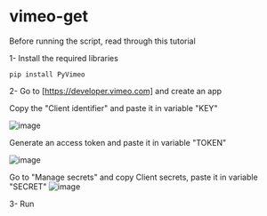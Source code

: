 # vimeo-get

Before running the script, read through this tutorial

1- Install the required libraries

``pip install PyVimeo``

2- Go to [https://developer.vimeo.com] and create an app

Copy the "Client identifier" and paste it in variable "KEY"

![image](https://github.com/user-attachments/assets/dde49ab7-3e2b-4364-bea0-e679ca27dc97)

Generate an access token and paste it in variable "TOKEN"

![image](https://github.com/user-attachments/assets/1b03c47f-445a-4046-ac4b-0ca0fae42028)

Go to "Manage secrets" and copy Client secrets, paste it in variable "SECRET"
![image](https://github.com/user-attachments/assets/c31beb56-1a53-4dde-ba35-03889400db21)

3- Run




